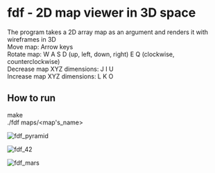 # fdf - 2D map viewer in 3D space
The program takes a 2D array map as an argument and renders it with wireframes in 3D\
Move map: Arrow keys\
Rotate map: W A S D (up, left, down, right) E Q (clockwise, counterclockwise)\
Decrease map XYZ dimensions: J I U\
Increase map XYZ dimensions: L K O

## How to run
make\
./fdf maps/<map's_name>

![fdf_pyramid](https://github.com/reneaho/fdf/assets/22603820/a4dc35e0-9660-47c2-858b-5f37d9a33121)

![fdf_42](https://github.com/reneaho/fdf/assets/22603820/c51bdb65-4cff-400a-9c87-b010e3490bff)

![fdf_mars](https://github.com/reneaho/fdf/assets/22603820/3235317d-3db7-458b-ab5d-ef8e7febf308)
